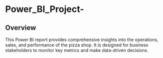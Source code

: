 # Power_BI_Project-
## Overview
This Power BI report provides comprehensive insights into the operations, sales, and performance of the pizza shop. It is designed for business stakeholders to monitor key metrics and make data-driven decisions.
